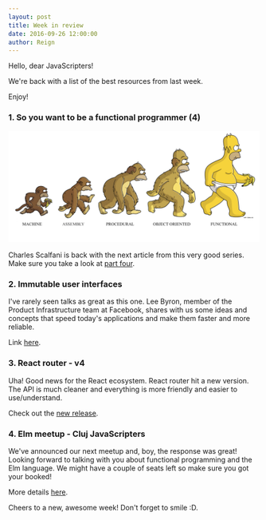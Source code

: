 ```yaml
---
layout: post
title: Week in review
date: 2016-09-26 12:00:00
author: Reign
---
```


Hello, dear JavaScripters!

We're back with a list of the best resources from last week.

Enjoy!

### 1. So you want to be a functional programmer (4)

![Be a functional programmer](/img/2016-09-12-week-in-review-img-one.png)

Charles Scalfani is back with the next article from this very good series.
Make sure you take a look at [part four](https://medium.com/@cscalfani/so-you-want-to-be-a-functional-programmer-part-4-18fbe3ea9e49#.void8uvtl).

### 2. Immutable user interfaces

I've rarely seen talks as great as this one. Lee Byron, member of the Product Infrastructure
team at Facebook, shares with us some ideas and concepts that speed today's applications
and make them faster and more reliable.  

Link [here](https://vimeo.com/album/3953264/video/166790294).

### 3. React router - v4

Uha! Good news for the React ecosystem. React router hit a new version. The API
is much cleaner and everything is more friendly and easier to use/understand.

Check out the [new release](https://github.com/ReactTraining/react-router/tree/v4).

### 4. Elm meetup - Cluj JavaScripters

We've announced our next meetup and, boy, the response was great! Looking forward to talking with you about functional
programming and the Elm language. We might have a couple of seats left so make sure you got
your booked!

More details [here](https://www.meetup.com/Cluj-Javascripters/events/234214960/?comment_table_id=470539110&comment_table_name=event_comment).  

Cheers to a new, awesome week! Don't forget to smile :D.
